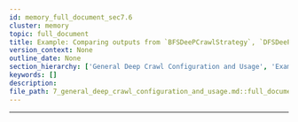 ```yaml
---
id: memory_full_document_sec7.6
cluster: memory
topic: full_document
title: Example: Comparing outputs from `BFSDeePCrawlStrategy`, `DFSDeePCrawlStrategy`, and `BestFirstCrawlingStrategy`.
version_context: None
outline_date: None
section_hierarchy: ['General Deep Crawl Configuration and Usage', 'Example: Deep crawling a site that relies heavily on JavaScript for link generation.', 'Example: How `CrawlerRunConfig` parameters (e.g., `page_timeout`) and `BrowserConfig` (e.g., `user_agent`, `proxy_config`) affect underlying page fetches.', 'Example: Iterating through deep crawl results and handling cases where some pages failed to crawl or were filtered out.', 'Example: Using a custom `logger` instance passed to a `DeepCrawlStrategy`.', 'Example: Deep crawling starting from a local HTML file that contains links to other local files or web URLs.', 'Example: Comparing outputs from `BFSDeePCrawlStrategy`, `DFSDeePCrawlStrategy`, and `BestFirstCrawlingStrategy`.']
keywords: []
description:
file_path: 7_general_deep_crawl_configuration_and_usage.md::full_document
---
```


---